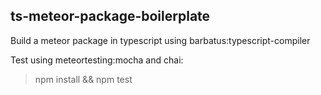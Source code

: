 ## ts-meteor-package-boilerplate

Build a meteor package in typescript using barbatus:typescript-compiler

Test using meteortesting:mocha and chai:

> npm install && npm test
